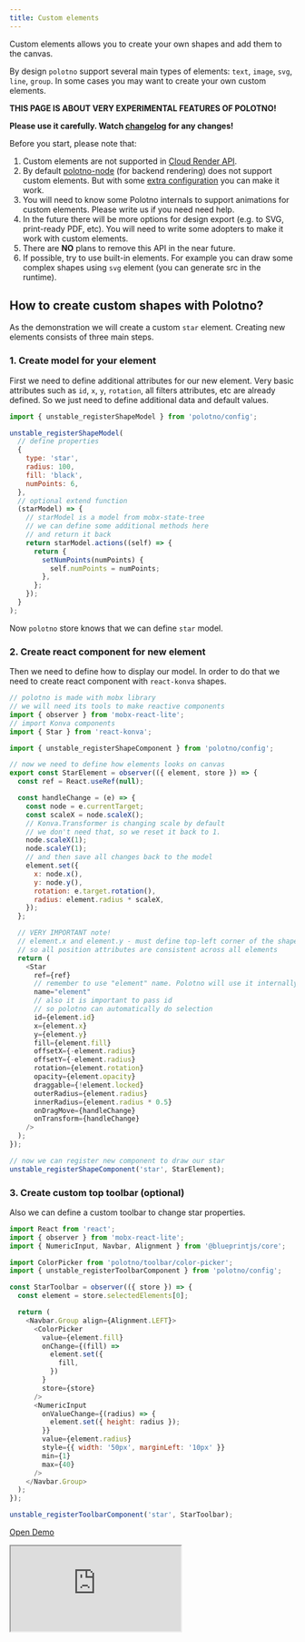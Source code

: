 ```yaml
---
title: Custom elements
---
```


Custom elements allows you to create your own shapes and add them to the canvas.

By design `polotno` support several main types of elements: `text`, `image`, `svg`, `line`, `group`. In some cases you may want to create your own custom elements.

**THIS PAGE IS ABOUT VERY EXPERIMENTAL FEATURES OF POLOTNO!**

**Please use it carefully. Watch [changelog](/changelog) for any changes!**

Before you start, please note that:

1. Custom elements are not supported in [Cloud Render API](/docs/cloud-render).
2. By default [polotno-node](/docs/server-side) (for backend rendering) does not support custom elements. But with some [extra configuration](https://github.com/polotno-project/polotno-node#your-own-client) you can make it work.
3. You will need to know some Polotno internals to support animations for custom elements. Please write us if you need need help.
4. In the future there will be more options for design export (e.g. to SVG, print-ready PDF, etc). You will need to write some adopters to make it work with custom elements.
5. There are **NO** plans to remove this API in the near future.
6. If possible, try to use built-in elements. For example you can draw some complex shapes using `svg` element (you can generate src in the runtime).

## How to create custom shapes with Polotno?

As the demonstration we will create a custom `star` element. Creating new elements consists of three main steps.

### 1. Create model for your element

First we need to define additional attributes for our new element. Very basic attributes such as `id`, `x`, `y`, `rotation`, all filters attributes, etc are already defined. So we just need to define additional data and default values.

```js
import { unstable_registerShapeModel } from 'polotno/config';

unstable_registerShapeModel(
  // define properties
  {
    type: 'star',
    radius: 100,
    fill: 'black',
    numPoints: 6,
  },
  // optional extend function
  (starModel) => {
    // starModel is a model from mobx-state-tree
    // we can define some additional methods here
    // and return it back
    return starModel.actions((self) => {
      return {
        setNumPoints(numPoints) {
          self.numPoints = numPoints;
        },
      };
    });
  }
);
```

Now `polotno` store knows that we can define `star` model.

### 2. Create react component for new element

Then we need to define how to display our model. In order to do that we need to create react component with `react-konva` shapes.

```js
// polotno is made with mobx library
// we will need its tools to make reactive components
import { observer } from 'mobx-react-lite';
// import Konva components
import { Star } from 'react-konva';

import { unstable_registerShapeComponent } from 'polotno/config';

// now we need to define how elements looks on canvas
export const StarElement = observer(({ element, store }) => {
  const ref = React.useRef(null);

  const handleChange = (e) => {
    const node = e.currentTarget;
    const scaleX = node.scaleX();
    // Konva.Transformer is changing scale by default
    // we don't need that, so we reset it back to 1.
    node.scaleX(1);
    node.scaleY(1);
    // and then save all changes back to the model
    element.set({
      x: node.x(),
      y: node.y(),
      rotation: e.target.rotation(),
      radius: element.radius * scaleX,
    });
  };

  // VERY IMPORTANT note!
  // element.x and element.y - must define top-left corner of the shape
  // so all position attributes are consistent across all elements
  return (
    <Star
      ref={ref}
      // remember to use "element" name. Polotno will use it internally to find correct node
      name="element"
      // also it is important to pass id
      // so polotno can automatically do selection
      id={element.id}
      x={element.x}
      y={element.y}
      fill={element.fill}
      offsetX={-element.radius}
      offsetY={-element.radius}
      rotation={element.rotation}
      opacity={element.opacity}
      draggable={!element.locked}
      outerRadius={element.radius}
      innerRadius={element.radius * 0.5}
      onDragMove={handleChange}
      onTransform={handleChange}
    />
  );
});

// now we can register new component to draw our star
unstable_registerShapeComponent('star', StarElement);
```

### 3. Create custom top toolbar (optional)

Also we can define a custom toolbar to change star properties.

```js
import React from 'react';
import { observer } from 'mobx-react-lite';
import { NumericInput, Navbar, Alignment } from '@blueprintjs/core';

import ColorPicker from 'polotno/toolbar/color-picker';
import { unstable_registerToolbarComponent } from 'polotno/config';

const StarToolbar = observer(({ store }) => {
  const element = store.selectedElements[0];

  return (
    <Navbar.Group align={Alignment.LEFT}>
      <ColorPicker
        value={element.fill}
        onChange={(fill) =>
          element.set({
            fill,
          })
        }
        store={store}
      />
      <NumericInput
        onValueChange={(radius) => {
          element.set({ height: radius });
        }}
        value={element.radius}
        style={{ width: '50px', marginLeft: '10px' }}
        min={1}
        max={40}
      />
    </Navbar.Group>
  );
});

unstable_registerToolbarComponent('star', StarToolbar);
```

<p><a className="button button--primary" href="https://codesandbox.io/s/github/polotno-project/polotno-site/tree/source/examples/polotno-custom-element" target="_blank">Open Demo</a></p>

<iframe
    src="https://codesandbox.io/embed/github/polotno-project/polotno-site/tree/source/examples/polotno-custom-element?fontsize=11&hidenavigation=1&theme=dark&view=preview"
    style={{
      width: '100%',
      height: '700px',
      border: 0,
      overflow: 'hidden',
    }}
    title="Polotno demo"
    allow="geolocation; microphone; camera; midi; vr; accelerometer; gyroscope; payment; ambient-light-sensor; encrypted-media; usb"
    sandbox="allow-modals allow-forms allow-popups allow-scripts allow-same-origin allow-downloads"
  ></iframe>

